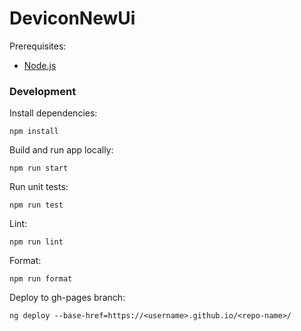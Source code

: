 # DeviconNewUi

Prerequisites:
- [Node.js](https://nodejs.org/en/download)

### Development
Install dependencies:
```
npm install
```

Build and run app locally:
```
npm run start
```

Run unit tests:
```
npm run test
```

Lint:
```
npm run lint
```

Format:
```
npm run format
```

Deploy to gh-pages branch:
```
ng deploy --base-href=https://<username>.github.io/<repo-name>/
```
